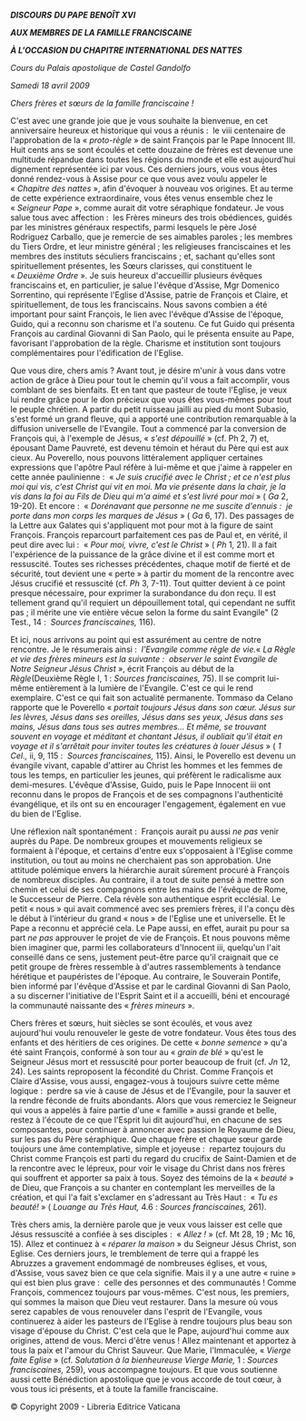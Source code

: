 ***DISCOURS*** ***DU PAPE BENOÎT XVI***

***AUX MEMBRES DE LA FAMILLE FRANCISCAINE***

***À L'OCCASION DU CHAPITRE INTERNATIONAL DES NATTES***

*Cours du Palais apostolique de* *Castel Gandolfo*

*Samedi 18 avril 2009*

*Chers frères et sœurs de la famille franciscaine !*

C'est avec une grande joie que je vous souhaite la bienvenue, en cet anniversaire heureux et historique qui vous a réunis :  le viii centenaire de l'approbation de la « *proto-règle* » de saint François par le Pape Innocent III. Huit cents ans se sont écoulés et cette douzaine de frères est devenue une multitude répandue dans toutes les régions du monde et elle est aujourd'hui dignement représentée ici par vous. Ces derniers jours, vous vous êtes donné rendez-vous à Assise pour ce que vous avez voulu appeler le « *Chapitre des nattes* », afin d'évoquer à nouveau vos origines. Et au terme de cette expérience extraordinaire, vous êtes venus ensemble chez le « *Seigneur Pape* », comme aurait dit votre séraphique fondateur. Je vous salue tous avec affection :  les Frères mineurs des trois obédiences, guidés par les ministres généraux respectifs, parmi lesquels le père José Rodriguez Carballo, que je remercie de ses aimables paroles ; les membres du Tiers Ordre, et leur ministre général ; les religieuses franciscaines et les membres des instituts séculiers franciscains ; et, sachant qu'elles sont spirituellement présentes, les Sœurs clarisses, qui constituent le « *Deuxième Ordre* ». Je suis heureux d'accueillir plusieurs évêques franciscains et, en particulier, je salue l'évêque d'Assise, Mgr Domenico Sorrentino, qui représente l'Eglise d'Assise, patrie de François et Claire, et spirituellement, de tous les franciscains. Nous savons combien a été important pour saint François, le lien avec l'évêque d'Assise de l'époque, Guido, qui a reconnu son charisme et l'a soutenu. Ce fut Guido qui présenta François au cardinal Giovanni di San Paolo, qui le présenta ensuite au Pape, favorisant l'approbation de la règle. Charisme et institution sont toujours complémentaires pour l'édification de l'Eglise.

Que vous dire, chers amis ? Avant tout, je désire m'unir à vous dans votre action de grâce à Dieu pour tout le chemin qu'il vous a fait accomplir, vous comblant de ses bienfaits. Et en tant que pasteur de toute l'Eglise, je veux lui rendre grâce pour le don précieux que vous êtes vous-mêmes pour tout le peuple chrétien. A partir du petit ruisseau jailli au pied du mont Subasio, s'est formé un grand fleuve, qui a apporté une contribution remarquable à la diffusion universelle de l'Evangile. Tout a commencé par la conversion de François qui, à l'exemple de Jésus, « *s'est dépouillé* » (cf. Ph 2, 7) et, épousant Dame Pauvreté, est devenu témoin et héraut du Père qui est aux cieux. Au Poverello, nous pouvons littéralement appliquer certaines expressions que l'apôtre Paul réfère à lui-même et que j'aime à rappeler en cette année paulinienne :  « *Je suis crucifié avec le Christ ; et ce n'est plus moi qui vis, c'est Christ qui vit en moi. Ma vie présente dans la chair, je la vis dans la foi au Fils de Dieu qui m'a aimé et s'est livré pour moi* » ( *Ga* 2, 19-20). Et encore :  « *Dorénavant que personne ne me suscite d'ennuis :  je porte dans mon corps les marques de Jésus* » ( *Ga* 6, 17). Des passages de la Lettre aux Galates qui s'appliquent mot pour mot à la figure de saint François. François reparcourt parfaitement ces pas de Paul et, en vérité, il peut dire avec lui :  « *Pour moi, vivre, c'est le Christ* » ( *Ph* 1, 21). Il a fait l'expérience de la puissance de la grâce divine et il est comme mort et ressuscité. Toutes ses richesses précédentes, chaque motif de fierté et de sécurité, tout devient une « perte » à partir du moment de la rencontre avec Jésus crucifié et ressuscité (cf. *Ph* 3, 7-11). Tout quitter devient à ce point presque nécessaire, pour exprimer la surabondance du don reçu. Il est tellement grand qu'il requiert un dépouillement total, qui cependant ne suffit pas ; il mérite une vie entière vécue selon la forme du saint Evangile" (2 Test., 14 :  *Sources franciscaines,* 116).

Et ici, nous arrivons au point qui est assurément au centre de notre rencontre. Je le résumerais ainsi :  *l'Evangile comme règle de vie.*« *La Règle et vie des frères mineurs est la suivante :  observer le saint Evangile de Notre Seigneur Jésus Christ* », écrit François au début de la *Règle*(Deuxième Règle I, 1 : *Sources franciscaines,* 75). Il se comprit lui-même entièrement à la lumière de l'Evangile. C'est ce qui le rend exemplaire. C'est ce qui fait son actualité permanente. Tommaso da Celano rapporte que le Poverello « *portait toujours Jésus dans son cœur. Jésus sur les lèvres, Jésus dans ses oreilles, Jésus dans ses yeux, Jésus dans ses mains, Jésus dans tous ses autres membres... Et même, se trouvant souvent en voyage et méditant et chantant Jésus, il oubliait qu'il était en voyage et il s'arrêtait pour inviter toutes les créatures à louer Jésus* » ( *1 Cel.,* ii, 9, 115 :  *Sources franciscaines,* 115). Ainsi, le Poverello est devenu un évangile vivant, capable d'attirer au Christ les hommes et les femmes de tous les temps, en particulier les jeunes, qui préfèrent le radicalisme aux demi-mesures. L'évêque d'Assise, Guido, puis le Pape Innocent iii ont reconnu dans le propos de François et de ses compagnons l'authenticité évangélique, et ils ont su en encourager l'engagement, également en vue du bien de l'Eglise.

Une réflexion naît spontanément :  François aurait pu aussi *ne pas* venir auprès du Pape. De nombreux groupes et mouvements religieux se formaient à l'époque, et certains d'entre eux s'opposaient à l'Eglise comme institution, ou tout au moins ne cherchaient pas son approbation. Une attitude polémique envers la hiérarchie aurait sûrement procuré à François de nombreux disciples. Au contraire, il a tout de suite pensé à mettre son chemin et celui de ses compagnons entre les mains de l'évêque de Rome, le Successeur de Pierre. Cela révèle son authentique esprit ecclésial. Le petit « nous » qui avait commencé avec ses premiers frères, il l'a conçu dès le début à l'intérieur du grand « nous » de l'Eglise une et universelle. Et le Pape a reconnu et apprécié cela. Le Pape aussi, en effet, aurait pu pour sa part *ne pas* approuver le projet de vie de François. Et nous pouvons même bien imaginer que, parmi les collaborateurs d'Innocent iii, quelqu'un l'ait conseillé dans ce sens, justement peut-être parce qu'il craignait que ce petit groupe de frères ressemble à d'autres rassemblements à tendance hérétique et paupéristes de l'époque. Au contraire, le Souverain Pontife, bien informé par l'évêque d'Assise et par le cardinal Giovanni di San Paolo, a su discerner l'initiative de l'Esprit Saint et il a accueilli, béni et encouragé la communauté naissante des « *frères mineurs* ».

Chers frères et sœurs, huit siècles se sont écoulés, et vous avez aujourd'hui voulu renouveler le geste de votre fondateur. Vous êtes tous des enfants et des héritiers de ces origines. De cette « *bonne semence* » qu'a été saint François, conformé à son tour au « *grain de blé* » qu'est le Seigneur Jésus mort et ressuscité pour porter beaucoup de fruit (cf. *Jn* 12, 24). Les saints reproposent la fécondité du Christ. Comme François et Claire d'Assise, vous aussi, engagez-vous à toujours suivre cette même logique :  perdre sa vie à cause de Jésus et de l'Evangile, pour la sauver et la rendre féconde de fruits abondants. Alors que vous remerciez le Seigneur qui vous a appelés à faire partie d'une « famille » aussi grande et belle, restez à l'écoute de ce que l'Esprit lui dit aujourd'hui, en chacune de ses composantes, pour continuer à annoncer avec passion le Royaume de Dieu, sur les pas du Père séraphique. Que chaque frère et chaque sœur garde toujours une âme contemplative, simple et joyeuse :  repartez toujours du Christ comme François est parti du regard du crucifix de Saint-Damien et de la rencontre avec le lépreux, pour voir le visage du Christ dans nos frères qui souffrent et apporter sa paix à tous. Soyez des témoins de la « *beauté* » de Dieu, que François a su chanter en contemplant les merveilles de la création, et qui l'a fait s'exclamer en s'adressant au Très Haut :  « *Tu es beauté!* » ( *Louange au Très Haut,* 4.6 : *Sources franciscaines,* 261).

Très chers amis, la dernière parole que je veux vous laisser est celle que Jésus ressuscité a confiée à ses disciples :  « *Allez !* » (cf. Mt 28, 19 ; Mc 16, 15). Allez et continuez à « *réparer la maison* » du Seigneur Jésus Christ, son Eglise. Ces derniers jours, le tremblement de terre qui a frappé les Abruzzes a gravement endommagé de nombreuses églises, et vous, d'Assise, vous savez bien ce que cela signifie. Mais il y a une autre « ruine » qui est bien plus grave :  celle des personnes et des communautés ! Comme François, commencez toujours par vous-mêmes. C'est nous, les premiers, qui sommes la maison que Dieu veut restaurer. Dans la mesure où vous serez capables de vous renouveler dans l'esprit de l'Evangile, vous continuerez à aider les pasteurs de l'Eglise à rendre toujours plus beau son visage d'épouse du Christ. C'est cela que le Pape, aujourd'hui comme aux origines, attend de vous. Merci d'être venus ! Allez maintenant et apportez à tous la paix et l'amour du Christ Sauveur. Que Marie, l'Immaculée, « *Vierge faite Eglise* » (cf. *Salutation à la bienheureuse Vierge Marie,* 1 : *Sources franciscaines,* 259), vous accompagne toujours. Et que vous soutienne aussi cette Bénédiction apostolique que je vous accorde de tout cœur, à vous tous ici présents, et à toute la famille franciscaine.

© Copyright 2009 - Libreria Editrice Vaticana